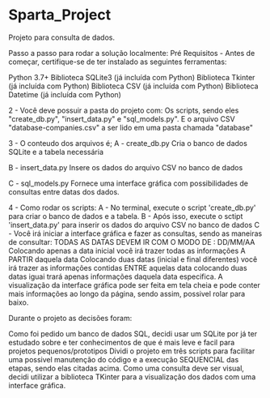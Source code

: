 # Sparta_Project
Projeto para consulta de dados.

Passo a passo para rodar a solução localmente:
Pré Requisitos -
Antes de começar, certifique-se de ter instalado as seguintes ferramentas:

Python 3.7+
Biblioteca SQLite3 (já incluída com Python)
Biblioteca Tkinter (já incluída com Python)
Biblioteca CSV (já incluída com Python)
Biblioteca Datetime (já incluída com Python)

2 - Você deve possuir a pasta do projeto com: 
Os scripts, sendo eles "create_db.py", "insert_data.py" e "sql_models.py".
E o arquivo CSV "database-companies.csv" a ser lido em uma pasta chamada "database"

3 - O conteudo dos arquivos é;
A - create_db.py
Cria o banco de dados SQLite e a tabela necessária

B - insert_data.py
Insere os dados do arquivo CSV no banco de dados

C - sql_models.py
Fornece uma interface gráfica com possibilidades de consultas entre datas dos dados.

4 - Como rodar os scripts:
A - No terminal, execute o script 'create_db.py' para criar o banco de dados e a tabela.
B - Após isso, execute o sctipt 'insert_data.py' para inserir os dados do arquivo CSV no banco de dados
C - Você irá iniciar a interface gráfica e fazer as consultas, sendo as maneiras de consultar:
    TODAS AS DATAS DEVEM IR COM O MODO DE : DD/MM/AA
    Colocando apenas a data inicial você irá trazer todas as informações A PARTIR daquela data
    Colocando duas datas (inicial e final diferentes) você irá trazer as informações contidas ENTRE aquelas data
    colocando duas datas iguai trará apenas informações daquela data especifica.
    A visualização da interface gráfica pode ser feita em tela cheia e pode conter mais informações ao longo da página, sendo assim, possivel rolar para baixo.

Durante o projeto as decisões foram:

Como foi pedido um banco de dados SQL, decidi usar um SQLite por já ter estudado sobre e ter conhecimentos de que é mais leve e facil para projetos pequenos/prototipos
Dividi o projeto em três scripts para facilitar uma possivel manutenção do código e a execução SEQUENCIAL das etapas, sendo elas citadas acima.
Como uma consulta deve ser visual, decidi utilizar a biblioteca TKinter para a visualização dos dados com uma interface gráfica.